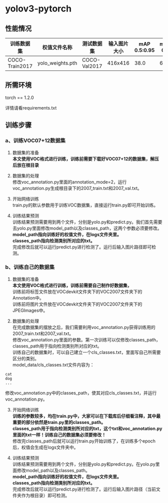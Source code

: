 # yolov3-pytorch

## 性能情况
| 训练数据集 | 权值文件名称 | 测试数据集 | 输入图片大小 | mAP 0.5:0.95 | mAP 0.5 | 
|--|--|--|--|--|--|
| COCO-Train2017 | yolo_weights.pth | COCO-Val2017 | 416x416 | 38.0 | 67.2 |
## 所需环境
torch == 1.2.0 

详情请看requirements.txt
## 训练步骤
### a、训练VOC07+12数据集

1.  数据集的准备  
    **本文使用VOC格式进行训练，训练前需要下载好VOC07+12的数据集，解压后放在根目录**
    
2.  数据集的处理  
    修改voc_annotation.py里面的annotation_mode=2，运行voc_annotation.py生成根目录下的2007_train.txt和2007_val.txt。
    
3.  开始网络训练  
    train.py的默认参数用于训练VOC数据集，直接运行train.py即可开始训练。
    
4.  训练结果预测  
    训练结果预测需要用到两个文件，分别是yolo.py和predict.py。我们首先需要去yolo.py里面修改model_path以及classes_path，这两个参数必须要修改。  
    **model_path指向训练好的权值文件，在logs文件夹里。  
    classes_path指向检测类别所对应的txt。**  
    完成修改后就可以运行predict.py进行检测了。运行后输入图片路径即可检测。
    
### b、训练自己的数据集

1.  数据集的准备  
    **本文使用VOC格式进行训练，训练前需要自己制作好数据集，**  
    训练前将标签文件放在VOCdevkit文件夹下的VOC2007文件夹下的Annotation中。  
    训练前将图片文件放在VOCdevkit文件夹下的VOC2007文件夹下的JPEGImages中。
    
2.  数据集的处理  
    在完成数据集的摆放之后，我们需要利用voc_annotation.py获得训练用的2007_train.txt和2007_val.txt。  
    修改voc_annotation.py里面的参数。第一次训练可以仅修改classes_path，classes_path用于指向检测类别所对应的txt。  
    训练自己的数据集时，可以自己建立一个cls_classes.txt，里面写自己所需要区分的类别。  
    model_data/cls_classes.txt文件内容为：
    
```
cat
dog
...
```
修改voc_annotation.py中的classes_path，使其对应cls_classes.txt，并运行voc_annotation.py。

3.  开始网络训练  
    **训练的参数较多，均在train.py中，大家可以在下载库后仔细看注释，其中最重要的部分依然是train.py里的classes_path。**  
    **classes_path用于指向检测类别所对应的txt，这个txt和voc_annotation.py里面的txt一样！训练自己的数据集必须要修改！**  
    修改完classes_path后就可以运行train.py开始训练了，在训练多个epoch后，权值会生成在logs文件夹中。
    
4.  训练结果预测  
    训练结果预测需要用到两个文件，分别是yolo.py和predict.py。在yolo.py里面修改model_path以及classes_path。  
    **model_path指向训练好的权值文件，在logs文件夹里。  
    classes_path指向检测类别所对应的txt。**  
    完成修改后就可以运行predict.py进行检测了。运行后输入图片路径（当前文件夹作为根目录）即可检测。
